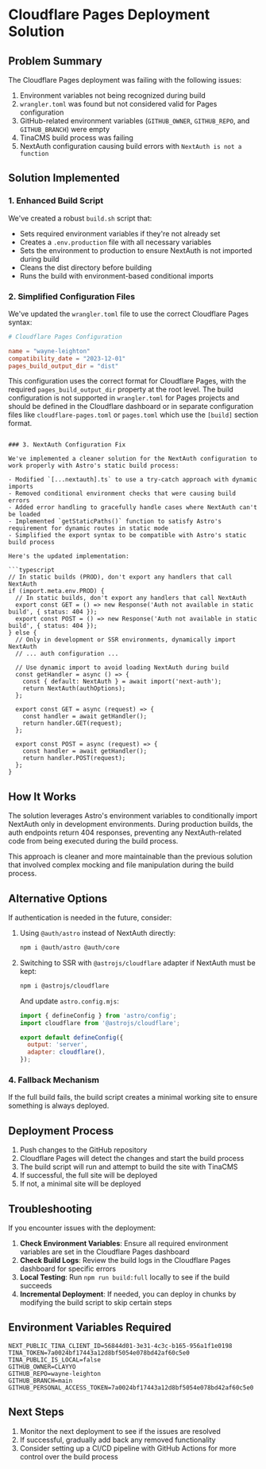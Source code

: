 # Cloudflare Pages Deployment Solution

## Problem Summary

The Cloudflare Pages deployment was failing with the following issues:

1. Environment variables not being recognized during build
2. `wrangler.toml` was found but not considered valid for Pages configuration
3. GitHub-related environment variables (`GITHUB_OWNER`, `GITHUB_REPO`, and `GITHUB_BRANCH`) were empty
4. TinaCMS build process was failing
5. NextAuth configuration causing build errors with `NextAuth is not a function`

## Solution Implemented

### 1. Enhanced Build Script

We've created a robust `build.sh` script that:

- Sets required environment variables if they're not already set
- Creates a `.env.production` file with all necessary variables
- Sets the environment to production to ensure NextAuth is not imported during build
- Cleans the dist directory before building
- Runs the build with environment-based conditional imports

### 2. Simplified Configuration Files

We've updated the `wrangler.toml` file to use the correct Cloudflare Pages syntax:

```toml
# Cloudflare Pages Configuration

name = "wayne-leighton"
compatibility_date = "2023-12-01"
pages_build_output_dir = "dist"
```

This configuration uses the correct format for Cloudflare Pages, with the required `pages_build_output_dir` property at the root level. The build configuration is not supported in `wrangler.toml` for Pages projects and should be defined in the Cloudflare dashboard or in separate configuration files like `cloudflare-pages.toml` or `pages.toml` which use the `[build]` section format.
```

### 3. NextAuth Configuration Fix

We've implemented a cleaner solution for the NextAuth configuration to work properly with Astro's static build process:

- Modified `[...nextauth].ts` to use a try-catch approach with dynamic imports
- Removed conditional environment checks that were causing build errors
- Added error handling to gracefully handle cases where NextAuth can't be loaded
- Implemented `getStaticPaths()` function to satisfy Astro's requirement for dynamic routes in static mode
- Simplified the export syntax to be compatible with Astro's static build process

Here's the updated implementation:

```typescript
// In static builds (PROD), don't export any handlers that call NextAuth
if (import.meta.env.PROD) {
  // In static builds, don't export any handlers that call NextAuth
  export const GET = () => new Response('Auth not available in static build', { status: 404 });
  export const POST = () => new Response('Auth not available in static build', { status: 404 });
} else {
  // Only in development or SSR environments, dynamically import NextAuth
  // ... auth configuration ...
  
  // Use dynamic import to avoid loading NextAuth during build
  const getHandler = async () => {
    const { default: NextAuth } = await import('next-auth');
    return NextAuth(authOptions);
  };

  export const GET = async (request) => {
    const handler = await getHandler();
    return handler.GET(request);
  };

  export const POST = async (request) => {
    const handler = await getHandler();
    return handler.POST(request);
  };
}
```
  ## How It Works

The solution leverages Astro's environment variables to conditionally import NextAuth only in development environments. During production builds, the auth endpoints return 404 responses, preventing any NextAuth-related code from being executed during the build process.

This approach is cleaner and more maintainable than the previous solution that involved complex mocking and file manipulation during the build process.

## Alternative Options

If authentication is needed in the future, consider:

1. Using `@auth/astro` instead of NextAuth directly:
   ```bash
   npm i @auth/astro @auth/core
   ```

2. Switching to SSR with `@astrojs/cloudflare` adapter if NextAuth must be kept:
   ```bash
   npm i @astrojs/cloudflare
   ```
   
   And update `astro.config.mjs`:
   ```javascript
   import { defineConfig } from 'astro/config';
   import cloudflare from '@astrojs/cloudflare';
   
   export default defineConfig({
     output: 'server',
     adapter: cloudflare(),
   });
   ```



### 4. Fallback Mechanism

If the full build fails, the build script creates a minimal working site to ensure something is always deployed.

## Deployment Process

1. Push changes to the GitHub repository
2. Cloudflare Pages will detect the changes and start the build process
3. The build script will run and attempt to build the site with TinaCMS
4. If successful, the full site will be deployed
5. If not, a minimal site will be deployed

## Troubleshooting

If you encounter issues with the deployment:

1. **Check Environment Variables**: Ensure all required environment variables are set in the Cloudflare Pages dashboard
2. **Check Build Logs**: Review the build logs in the Cloudflare Pages dashboard for specific errors
3. **Local Testing**: Run `npm run build:full` locally to see if the build succeeds
4. **Incremental Deployment**: If needed, you can deploy in chunks by modifying the build script to skip certain steps

## Environment Variables Required

```
NEXT_PUBLIC_TINA_CLIENT_ID=56844d01-3e31-4c3c-b165-956a1f1e0198
TINA_TOKEN=7a0024bf17443a12d8bf5054e078bd42af60c5e0
TINA_PUBLIC_IS_LOCAL=false
GITHUB_OWNER=CLAYYO
GITHUB_REPO=wayne-leighton
GITHUB_BRANCH=main
GITHUB_PERSONAL_ACCESS_TOKEN=7a0024bf17443a12d8bf5054e078bd42af60c5e0
```

## Next Steps

1. Monitor the next deployment to see if the issues are resolved
2. If successful, gradually add back any removed functionality
3. Consider setting up a CI/CD pipeline with GitHub Actions for more control over the build process